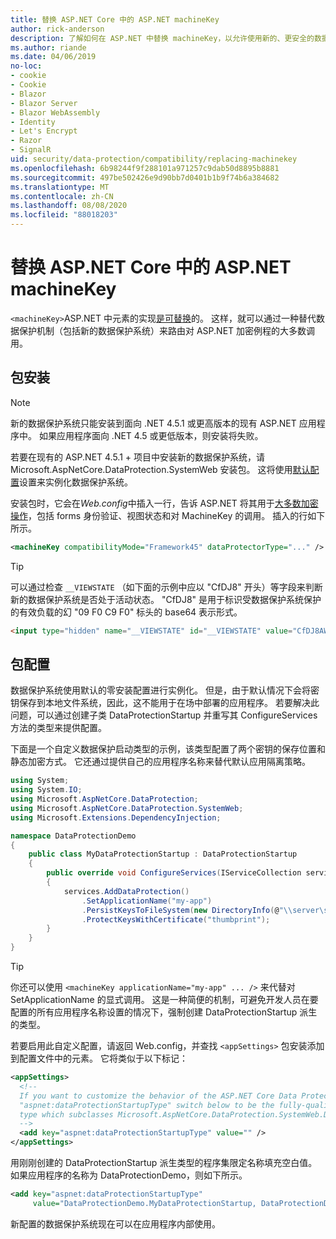 ```yaml
---
title: 替换 ASP.NET Core 中的 ASP.NET machineKey
author: rick-anderson
description: 了解如何在 ASP.NET 中替换 machineKey，以允许使用新的、更安全的数据保护系统。
ms.author: riande
ms.date: 04/06/2019
no-loc:
- cookie
- Cookie
- Blazor
- Blazor Server
- Blazor WebAssembly
- Identity
- Let's Encrypt
- Razor
- SignalR
uid: security/data-protection/compatibility/replacing-machinekey
ms.openlocfilehash: 6b98244f9f288101a971257c9dab50d8895b8881
ms.sourcegitcommit: 497be502426e9d90bb7d0401b1b9f74b6a384682
ms.translationtype: MT
ms.contentlocale: zh-CN
ms.lasthandoff: 08/08/2020
ms.locfileid: "88018203"
---
```

# <a name="replace-the-aspnet-machinekey-in-aspnet-core"></a>替换 ASP.NET Core 中的 ASP.NET machineKey

<a name="compatibility-replacing-machinekey"></a>

`<machineKey>`ASP.NET 中元素的实现[是可替换](https://blogs.msdn.microsoft.com/webdev/2012/10/23/cryptographic-improvements-in-asp-net-4-5-pt-2/)的。 这样，就可以通过一种替代数据保护机制（包括新的数据保护系统）来路由对 ASP.NET 加密例程的大多数调用。

## <a name="package-installation"></a>包安装

> [!NOTE]
> 新的数据保护系统只能安装到面向 .NET 4.5.1 或更高版本的现有 ASP.NET 应用程序中。 如果应用程序面向 .NET 4.5 或更低版本，则安装将失败。

若要在现有的 ASP.NET 4.5.1 + 项目中安装新的数据保护系统，请 Microsoft.AspNetCore.DataProtection.SystemWeb 安装包。 这将使用[默认配置](xref:security/data-protection/configuration/default-settings)设置来实例化数据保护系统。

安装包时，它会在*Web.config*中插入一行，告诉 ASP.NET 将其用于[大多数加密操作](https://blogs.msdn.microsoft.com/webdev/2012/10/23/cryptographic-improvements-in-asp-net-4-5-pt-2/)，包括 forms 身份验证、视图状态和对 MachineKey 的调用。 插入的行如下所示。

```xml
<machineKey compatibilityMode="Framework45" dataProtectorType="..." />
```

>[!TIP]
> 可以通过检查 `__VIEWSTATE` （如下面的示例中应以 "CfDJ8" 开头）等字段来判断新的数据保护系统是否处于活动状态。 "CfDJ8" 是用于标识受数据保护系统保护的有效负载的幻 "09 F0 C9 F0" 标头的 base64 表示形式。

```html
<input type="hidden" name="__VIEWSTATE" id="__VIEWSTATE" value="CfDJ8AWPr2EQPTBGs3L2GCZOpk...">
```

## <a name="package-configuration"></a>包配置

数据保护系统使用默认的零安装配置进行实例化。 但是，由于默认情况下会将密钥保存到本地文件系统，因此，这不能用于在场中部署的应用程序。 若要解决此问题，可以通过创建子类 DataProtectionStartup 并重写其 ConfigureServices 方法的类型来提供配置。

下面是一个自定义数据保护启动类型的示例，该类型配置了两个密钥的保存位置和静态加密方式。 它还通过提供自己的应用程序名称来替代默认应用隔离策略。

```csharp
using System;
using System.IO;
using Microsoft.AspNetCore.DataProtection;
using Microsoft.AspNetCore.DataProtection.SystemWeb;
using Microsoft.Extensions.DependencyInjection;

namespace DataProtectionDemo
{
    public class MyDataProtectionStartup : DataProtectionStartup
    {
        public override void ConfigureServices(IServiceCollection services)
        {
            services.AddDataProtection()
                .SetApplicationName("my-app")
                .PersistKeysToFileSystem(new DirectoryInfo(@"\\server\share\myapp-keys\"))
                .ProtectKeysWithCertificate("thumbprint");
        }
    }
}
```

>[!TIP]
> 你还可以使用 `<machineKey applicationName="my-app" ... />` 来代替对 SetApplicationName 的显式调用。 这是一种简便的机制，可避免开发人员在要配置的所有应用程序名称设置的情况下，强制创建 DataProtectionStartup 派生的类型。

若要启用此自定义配置，请返回 Web.config，并查找 `<appSettings>` 包安装添加到配置文件中的元素。 它将类似于以下标记：

```xml
<appSettings>
  <!--
  If you want to customize the behavior of the ASP.NET Core Data Protection stack, set the
  "aspnet:dataProtectionStartupType" switch below to be the fully-qualified name of a
  type which subclasses Microsoft.AspNetCore.DataProtection.SystemWeb.DataProtectionStartup.
  -->
  <add key="aspnet:dataProtectionStartupType" value="" />
</appSettings>
```

用刚刚创建的 DataProtectionStartup 派生类型的程序集限定名称填充空白值。 如果应用程序的名称为 DataProtectionDemo，则如下所示。

```xml
<add key="aspnet:dataProtectionStartupType"
     value="DataProtectionDemo.MyDataProtectionStartup, DataProtectionDemo" />
```

新配置的数据保护系统现在可以在应用程序内部使用。
